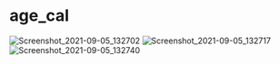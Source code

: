# age_cal

![Screenshot_2021-09-05_132702](https://user-images.githubusercontent.com/59183285/132642250-aa5717df-fb80-49b3-b50a-48cd0a54d47b.jpg)
![Screenshot_2021-09-05_132717](https://user-images.githubusercontent.com/59183285/132642288-ba810145-4656-4e75-8720-2760e4c5f289.jpg)
![Screenshot_2021-09-05_132740](https://user-images.githubusercontent.com/59183285/132642308-1fb4e9f4-ac64-4d88-9570-7b9ce95395bb.jpg)

